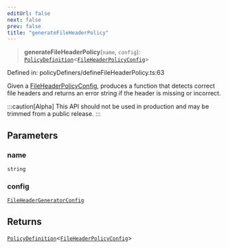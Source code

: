 ```yaml
---
editUrl: false
next: false
prev: false
title: "generateFileHeaderPolicy"
---
```


> **generateFileHeaderPolicy**(`name`, `config`): [`PolicyDefinition`](/api/interfaces/policydefinition/)\<[`FileHeaderPolicyConfig`](/api/interfaces/fileheaderpolicyconfig/)\>

Defined in: policyDefiners/defineFileHeaderPolicy.ts:63

Given a [FileHeaderPolicyConfig](/api/interfaces/fileheaderpolicyconfig/), produces a function that detects correct file headers
and returns an error string if the header is missing or incorrect.

:::caution[Alpha]
This API should not be used in production and may be trimmed from a public release.
:::

## Parameters

### name

`string`

### config

[`FileHeaderGeneratorConfig`](/api/interfaces/fileheadergeneratorconfig/)

## Returns

[`PolicyDefinition`](/api/interfaces/policydefinition/)\<[`FileHeaderPolicyConfig`](/api/interfaces/fileheaderpolicyconfig/)\>
